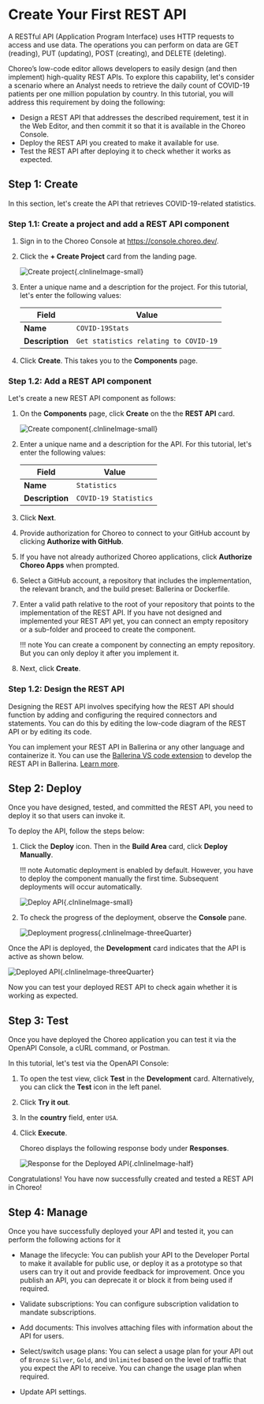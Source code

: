 # Create Your First REST API

A RESTful API (Application Program Interface) uses HTTP requests to access and use data. The operations you can perform on data are GET (reading), PUT (updating), POST (creating), and DELETE (deleting).

Choreo’s low-code editor allows developers to easily design (and then implement) high-quality REST APIs. To explore this capability, let's consider a scenario where an Analyst needs to retrieve the daily count of COVID-19 patients per one million population by country. In this tutorial, you will address this requirement by doing the following:

- Design a REST API that addresses the described requirement, test it in the Web Editor, and then commit it so that it is available in the Choreo Console.
- Deploy the REST API you created to make it available for use.
- Test the REST API after deploying it to check whether it works as expected.

## Step 1: Create

In this section, let's create the API that retrieves COVID-19-related statistics.

### Step 1.1: Create a project and add a REST API component

1. Sign in to the Choreo Console at <a  href="https://console.choreo.dev?utm_source=choreo_docs" onclick="appInsights.trackEvent({name: 'choreo-docs-rest-api-product-link', properties: { utm_source: 'choreo_docs' }});">https://console.choreo.dev/</a>.
2. Click the **+ Create Project** card from the landing page.

    ![Create project](../../assets/img/tutorials/rest-api/create-project.png){.cInlineImage-small}

3. Enter a unique name and a description for the project. For this tutorial, let's enter the following values:

    | **Field**       | **Value**                             |
    |-----------------|---------------------------------------|
    | **Name**        | `COVID-19Stats`                       |
    | **Description** | `Get statistics relating to COVID-19` |

4. Click **Create**. This takes you to the **Components** page.

### Step 1.2: Add a REST API component

Let's create a new REST API component as follows:

1. On the **Components** page, click **Create** on the the **REST API** card.

    ![Create component](../../assets/img/tutorials/rest-api/create-component.png){.cInlineImage-small}

2. Enter a unique name and a description for the API. For this tutorial, let's enter the following values:

    | **Field**       | **Value**             |
    |-----------------|-----------------------|
    | **Name**        | `Statistics`          |
    | **Description** | `COVID-19 Statistics` |

5. Click **Next**.
6. Provide authorization for Choreo to connect to your GitHub account by clicking  **Authorize with GitHub**. 
7. If you have not already authorized Choreo applications, click **Authorize Choreo Apps** when prompted.
8. Select a GitHub account, a repository that includes the implementation, the relevant branch, and the build preset: Ballerina or Dockerfile. 
9. Enter a valid path relative to the root of your repository that points to the implementation of the REST API. If you have not designed and implemented your REST API yet, you can connect an empty repository or a sub-folder and proceed to create the component. 

    !!! note
        You can create a component by connecting an empty repository. But you can only deploy it after you implement it. 

10. Next, click **Create**.

### Step 1.2: Design the REST API

Designing the REST API involves specifying how the REST API should function by adding and configuring the required connectors and statements. You can do this by editing the low-code diagram of the REST API or by editing its code.

You can implement your REST API in Ballerina or any other language and containerize it. You can use the [Ballerina VS code extension](https://ballerina.io/downloads/) to develop the REST API in Ballerina. [Learn more](https://wso2.com/vscode-extentions/ballerina/).

## Step 2: Deploy

Once you have designed, tested, and committed the REST API, you need to deploy it so that users can invoke it.

To deploy the API, follow the steps below:

1. Click the **Deploy** icon. Then in the **Build Area** card, click **Deploy Manually**.
   
    !!! note
         Automatic deployment is enabled by default. However, you have to deploy the component manually the first time. Subsequent deployments will occur automatically.

    ![Deploy API](../../assets/img/tutorials/rest-api/deploy-api.png){.cInlineImage-small}

2. To check the progress of the deployment, observe the **Console** pane.

    ![Deployment progress](../../assets/img/tutorials/rest-api/deployment-progress.png){.cInlineImage-threeQuarter}

Once the API is deployed, the **Development** card indicates that the API is active as shown below.

![Deployed API](../../assets/img/tutorials/rest-api/deployed-api.png){.cInlineImage-threeQuarter}

Now you can test your deployed REST API to check again whether it is working as expected.

## Step 3: Test

Once you have deployed the Choreo application you can test it via the OpenAPI Console, a cURL command, or Postman.

In this tutorial, let's test via the OpenAPI Console:

1. To open the test view, click **Test** in the **Development** card. Alternatively, you can click the **Test** icon in the left panel.

2. Click **Try it out**.

3. In the **country** field, enter `USA`.

4. Click **Execute**.

    Choreo displays the following response body under **Responses**.

    ![Response for the Deployed API](../../assets/img/tutorials/rest-api/deployed-api-response.png){.cInlineImage-half}

Congratulations! You have now successfully created and tested a REST API in Choreo!

## Step 4: Manage

Once you have successfully deployed your API and tested it, you can perform the following actions for it

- Manage the lifecycle: You can publish your API to the Developer Portal to make it available for public use, or deploy it as a prototype so that users can try it out and provide feedback for improvement. Once you publish an API, you can deprecate it or block it from being used if required.

- Validate subscriptions: You can configure subscription validation to mandate subscriptions.

- Add documents: This involves attaching files with information about the API for users.

- Select/switch usage plans: You can select a usage plan for your API out of `Bronze` `Silver`, `Gold`, and `Unlimited` based on the level of traffic that you expect the API to receive. You can change the usage plan when required.

- Update API settings.
